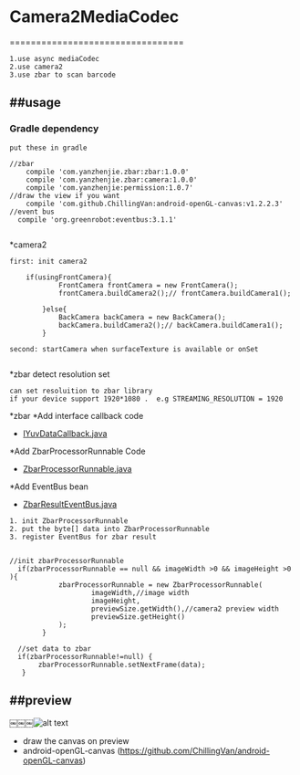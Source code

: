 # Camera2MediaCodec
=================================
 
```
1.use async mediaCodec
2.use camera2
3.use zbar to scan barcode
```
##usage
-------
### Gradle dependency
````````
put these in gradle

//zbar
    compile 'com.yanzhenjie.zbar:zbar:1.0.0'
    compile 'com.yanzhenjie.zbar:camera:1.0.0'
    compile 'com.yanzhenjie:permission:1.0.7'
//draw the view if you want
    compile 'com.github.ChillingVan:android-openGL-canvas:v1.2.2.3'
//event bus 
  compile 'org.greenrobot:eventbus:3.1.1'
  
````````
*camera2
`````
first: init camera2
   
    if(usingFrontCamera){
            FrontCamera frontCamera = new FrontCamera();
            frontCamera.buildCamera2();// frontCamera.buildCamera1();

        }else{
            BackCamera backCamera = new BackCamera();
            backCamera.buildCamera2();// backCamera.buildCamera1();
        }
        
second: startCamera when surfaceTexture is available or onSet
  
``````



*zbar detect resolution set
````
can set resoluition to zbar library
if your device support 1920*1080 .  e.g STREAMING_RESOLUTION = 1920

`````


*zbar
  *Add interface callback code
  * [IYuvDataCallback.java](app/src/main/java/com/example/kuohsuan/camera2mediacodec/Interface/IYuvDataCallback.java)
  
  *Add ZbarProcessorRunnable Code
  * [ZbarProcessorRunnable.java](Camera2MediaCodec/app/src/main/java/com/example/kuohsuan/camera2mediacodec/ZbarProcessorRunnable.java)
  
  *Add EventBus bean
  * [ZbarResultEventBus.java](Camera2MediaCodec/app/src/main/java/com/example/kuohsuan/camera2mediacodec/myeventbus/ZbarResultEventBus.java)
 
 `````
 1. init ZbarProcessorRunnable
 2. put the byte[] data into ZbarProcessorRunnable
 3. register EventBus for zbar result 
  
`````
  
`````
//init zbarProcessorRunnable
  if(zbarProcessorRunnable == null && imageWidth >0 && imageHeight >0 ){
            zbarProcessorRunnable = new ZbarProcessorRunnable(
                    imageWidth,//image width 
                    imageHeight,
                    previewSize.getWidth(),//camera2 preview width 
                    previewSize.getHeight()
            );
        }
        
  //set data to zbar
  if(zbarProcessorRunnable!=null) {
       zbarProcessorRunnable.setNextFrame(data);
   }  
`````


##preview 
-----
￼￼￼![alt text](https://serving.photos.photobox.com/314167626a7d55376ab63d583d9df972d8aa18ff8601dd85abc2f4b2b5e02e352335433c.jpg)
* draw the canvas on preview 
* android-openGL-canvas (https://github.com/ChillingVan/android-openGL-canvas)
